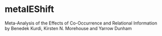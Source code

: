 # metaIEShift
Meta-Analysis of the Effects of Co-Occurrence and Relational Information by Benedek Kurdi, Kirsten N. Morehouse and Yarrow Dunham
